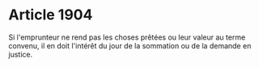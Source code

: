 # Article 1904

Si l'emprunteur ne rend pas les choses prêtées ou leur valeur au terme convenu, il en doit l'intérêt du jour de la sommation ou de la demande en justice.